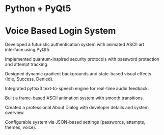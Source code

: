 # Python + PyQt5
Voice Based Login System 
============================

Developed a futuristic authentication system with animated ASCII art interface using PyQt5.

Implemented quantum-inspired security protocols with password protection and attempt tracking.

Designed dynamic gradient backgrounds and state-based visual effects (Idle, Success, Denied).

Integrated pyttsx3 text-to-speech engine for real-time audio feedback.

Built a frame-based ASCII animation system with smooth transitions.

Created a professional About Dialog with developer details and system overview.

Configurable system via JSON-based settings (passwords, attempts, themes, voice).
